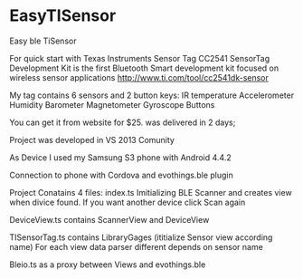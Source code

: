 # EasyTISensor
Easy ble TiSensor

For quick start with Texas Instruments Sensor Tag CC2541 SensorTag Development Kit is the first Bluetooth Smart development kit focused on wireless sensor applications 
http://www.ti.com/tool/cc2541dk-sensor

My tag contains 6 sensors and 2 button keys:
IR temperature
Accelerometer
Humidity
Barometer
Magnetometer
Gyroscope
Buttons

You can get it from website for $25. was delivered in 2 days;

Project was developed in VS 2013 Comunity 

As Device I used my Samsung S3 phone with Android 4.4.2

Connection to phone with Cordova and evothings.ble plugin


Project
Conatains 4 files:
index.ts  Imitializing BLE Scanner and creates view when divice found. If you want another device click Scan again

DeviceView.ts contains ScannerView and DeviceView

TISensorTag.ts contains LibraryGages (ititialize Sensor view according name) For each view data parser different depends on sensor name

Bleio.ts as a proxy between Views and evothings.ble 


